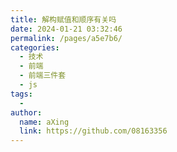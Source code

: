 ```yaml
---
title: 解构赋值和顺序有关吗
date: 2024-01-21 03:32:46
permalink: /pages/a5e7b6/
categories:
  - 技术
  - 前端
  - 前端三件套
  - js
tags:
  - 
author: 
  name: aXing
  link: https://github.com/08163356
---
```

